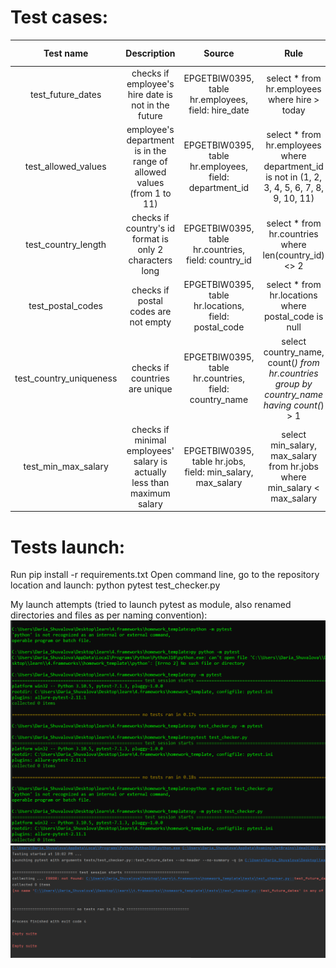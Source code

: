 
# Test cases:
|      Test name      |Description |                       Source                       | Rule | Expected result |
|:-------------------:|:----------:|:--------------------------------------------------:|:----:|:----------------|
|  test_future_dates  |  checks if employee's hire date is not in the future   | EPGETBIW0395, table hr.employees, field: hire_date |select * from hr.employees where hire > today| 0 rows|
| test_allowed_values |  employee's department is in the range of allowed values (from 1 to 11)   | EPGETBIW0395, table hr.employees, field: department_id |select * from hr.employees where department_id is not in (1, 2, 3, 4, 5, 6, 7, 8, 9, 10, 11)| 0 rows|
|test_country_length|  checks if country's id format is only 2 characters long| EPGETBIW0395, table hr.countries, field: country_id|select * from hr.countries where len(country_id) <> 2| 0 rows|
|  test_postal_codes  |  checks if postal codes are not empty| EPGETBIW0395, table hr.locations, field: postal_code |select * from hr.locations where postal_code is null| 0 rows|
|  test_country_uniqueness  |  checks if countries are unique|EPGETBIW0395, table hr.countries, field: country_name|select country_name, count(*) from hr.countries group by country_name having count(*) > 1| 0 rows|
|  test_min_max_salary  |  checks if minimal employees' salary is actually less than maximum salary|EPGETBIW0395, table hr.jobs, field: min_salary, max_salary|select min_salary, max_salary from hr.jobs where min_salary < max_salary| 0 rows|

# Tests launch:
Run pip install -r requirements.txt
Open command line, go to the repository location and launch:
python pytest test_checker.py

My launch attempts (tried to launch pytest as module, also renamed directories and files as per naming convention):
![img.png](img.png)
![img_1.png](img_1.png)